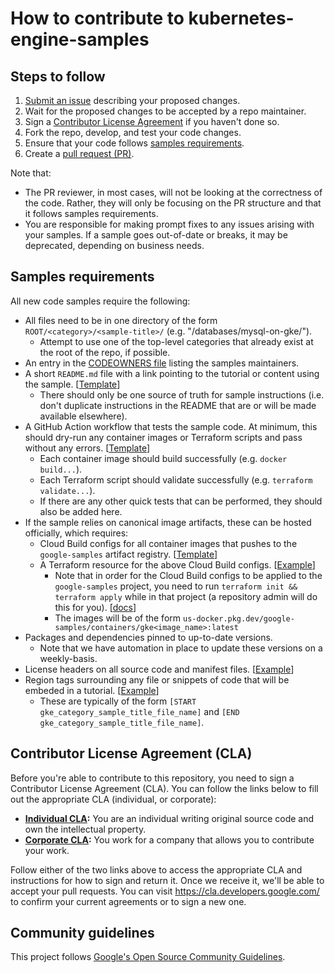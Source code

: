 # How to contribute to kubernetes-engine-samples

## Steps to follow

1. [Submit an issue](https://github.com/GoogleCloudPlatform/kubernetes-engine-samples/issues/new) describing your proposed changes.
1. Wait for the proposed changes to be accepted by a repo maintainer.
1. Sign a [Contributor License Agreement](#contributor-license-agreements) if you haven't done so.
1. Fork the repo, develop, and test your code changes.
1. Ensure that your code follows [samples requirements](#samples-requirements).
1. Create a [pull request (PR)](https://github.com/GoogleCloudPlatform/kubernetes-engine-samples/compare).

Note that:
- The PR reviewer, in most cases, will not be looking at the correctness of the code. Rather, they
  will only be focusing on the PR structure and that it follows samples requirements.
- You are responsible for making prompt fixes to any issues arising with your samples. If a sample
  goes out-of-date or breaks, it may be deprecated, depending on business needs.

## Samples requirements

All new code samples require the following:
- All files need to be in one directory of the form `ROOT/<category>/<sample-title>/` (e.g. "/databases/mysql-on-gke/").
  - Attempt to use one of the top-level categories that already exist at the root of the repo, if possible.
- An entry in the [CODEOWNERS file](/.github/CODEOWNERS) listing the samples maintainers.
- A short `README.md` file with a link pointing to the tutorial or content using the sample.
  [[Template](https://github.com/GoogleCloudPlatform/kubernetes-engine-samples/blob/main/.github/new-samples-templates/README.md)]
  - There should only be one source of truth for sample instructions (i.e. don't duplicate
    instructions in the README that are or will be made available elsewhere).
- A GitHub Action workflow that tests the sample code. At minimum, this should
  dry-run any container images or Terraform scripts and pass without any errors.
  [[Template](https://github.com/GoogleCloudPlatform/kubernetes-engine-samples/blob/main/.github/new-samples-templates/workflow.yml)]
  - Each container image should build successfully (e.g. `docker build...`).
  - Each Terraform script should validate successfully (e.g. `terraform validate...`).
  - If there are any other quick tests that can be performed, they should also be added here.
- If the sample relies on canonical image artifacts, these can be hosted officially, which requires:
  - Cloud Build configs for all container images that pushes to the `google-samples` artifact registry.
  [[Template](https://github.com/GoogleCloudPlatform/kubernetes-engine-samples/blob/main/.github/new-samples-templates/cloudbuild.yaml)]
  - A Terraform resource for the above Cloud Build configs.
  [[Example](https://github.com/GoogleCloudPlatform/kubernetes-engine-samples/blob/main/.github/terraform/google-cloud-build-triggers.tf#L194-L207)]
    - Note that in order for the Cloud Build configs to be applied to the
      `google-samples` project, you need to run `terraform init && terraform apply`
      while in that project (a repository admin will do this for you). [[docs](/.github/terraform/README.md)]
    - The images will be of the form `us-docker.pkg.dev/google-samples/containers/gke<image_name>:latest`
- Packages and dependencies pinned to up-to-date versions.
  - Note that we have automation in place to update these versions on a weekly-basis.
- License headers on all source code and manifest files.
  [[Example](https://github.com/GoogleCloudPlatform/kubernetes-engine-samples/blob/main/.github/new-samples-templates/cloudbuild.yaml#L1-L13)]
- Region tags surrounding any file or snippets of code that will be embeded in a tutorial.
  [[Example](https://github.com/GoogleCloudPlatform/kubernetes-engine-samples/blob/main/ai-ml/llm-multiple-gpus/llm-service.yaml#L15-L28)]
  - These are typically of the form `[START gke_category_sample_title_file_name]` and
    `[END gke_category_sample_title_file_name]`.

## Contributor License Agreement (CLA)

Before you're able to contribute to this repository, you need to sign a Contributor License Agreement (CLA).
You can follow the links below to fill out the appropriate CLA (individual, or corporate):

* **[Individual CLA](https://developers.google.com/open-source/cla/individual):**
  You are an individual writing original source code and own the intellectual property.
* **[Corporate CLA](https://developers.google.com/open-source/cla/corporate):**
  You work for a company that allows you to contribute your work.

Follow either of the two links above to access the appropriate CLA and instructions for how to sign and
return it. Once we receive it, we'll be able to accept your pull requests. You can visit
<https://cla.developers.google.com/> to confirm your current agreements or to sign a new one.

## Community guidelines

This project follows [Google's Open Source Community Guidelines](https://opensource.google/conduct/).
